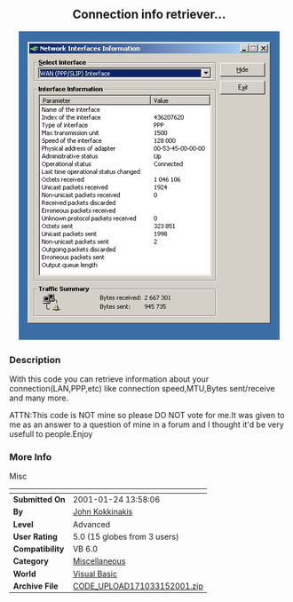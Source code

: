 ﻿<div align="center">

## Connection info retriever\.\.\.

<img src="PIC20013151956475511.jpg">
</div>

### Description

With this code you can retrieve information about your connection(LAN,PPP,etc) like connection speed,MTU,Bytes sent/receive and many more.

ATTN:This code is NOT mine so please DO NOT vote for me.It was given to me as an answer to a question of mine in a forum and I thought it'd be very usefull to people.Enjoy
 
### More Info
 
Misc


<span>             |<span>
---                |---
**Submitted On**   |2001-01-24 13:58:06
**By**             |[John Kokkinakis](https://github.com/Planet-Source-Code/PSCIndex/blob/master/ByAuthor/john-kokkinakis.md)
**Level**          |Advanced
**User Rating**    |5.0 (15 globes from 3 users)
**Compatibility**  |VB 6\.0
**Category**       |[Miscellaneous](https://github.com/Planet-Source-Code/PSCIndex/blob/master/ByCategory/miscellaneous__1-1.md)
**World**          |[Visual Basic](https://github.com/Planet-Source-Code/PSCIndex/blob/master/ByWorld/visual-basic.md)
**Archive File**   |[CODE\_UPLOAD171033152001\.zip](https://github.com/Planet-Source-Code/john-kokkinakis-connection-info-retriever__1-21664/archive/master.zip)








